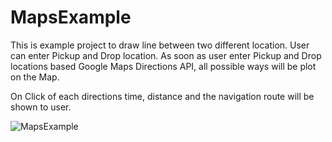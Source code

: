 # MapsExample

This is example project to draw line between two different location. User can enter Pickup and Drop location.
As soon as user enter Pickup and Drop locations based Google Maps Directions API, all possible ways will be plot on the Map.

On Click of each directions time, distance and the navigation route will be shown to user.

![MapsExample](https://github.com/premkumarroyal/MapsExample/blob/master/app/src/main/res/raw/find_directions.gif?raw=true "Map directions between two different points")
